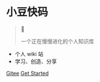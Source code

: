 # 小豆快码

> 💪
>
> 一个正在慢慢进化的个人知识库

- 个人 wiki 站
- 学习、创造、分享

[Gitee](https://gitee.com/yingzheng918)
[Get Started](/README.md)

